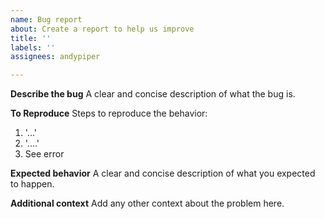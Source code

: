 ```yaml
---
name: Bug report
about: Create a report to help us improve
title: ''
labels: ''
assignees: andypiper

---
```


**Describe the bug**
A clear and concise description of what the bug is.

**To Reproduce**
Steps to reproduce the behavior:
1. '...'
2. '....'
4. See error

**Expected behavior**
A clear and concise description of what you expected to happen.

**Additional context**
Add any other context about the problem here.
